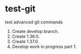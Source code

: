# test-git
test advanced git commands

1. Create develop branch.
2. Create 1.36.0.
3. Create 1.37.0.
4. Develop work in progress part 1.